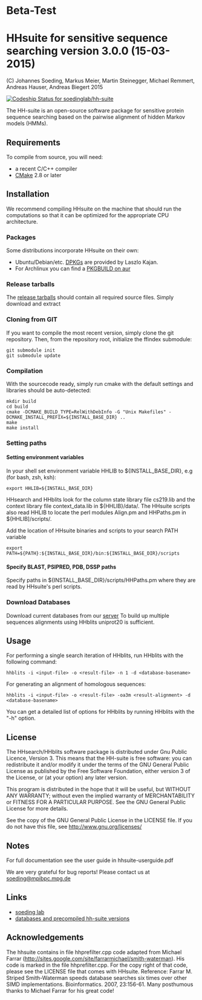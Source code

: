 # Beta-Test

# HHsuite for sensitive sequence searching version 3.0.0 (15-03-2015)

 (C) Johannes Soeding, Markus Meier, Martin Steinegger, Michael Remmert, Andreas Hauser, Andreas Biegert 2015
 
[ ![Codeship Status for soedinglab/hh-suite](https://codeship.com/projects/0936c290-2248-0133-bcb4-52bb0fef976f/status?branch=master)](https://codeship.com/projects/96085)

The HH-suite is an open-source software package for sensitive protein sequence searching based on the pairwise alignment of hidden Markov models (HMMs).


## Requirements

To compile from source, you will need:
 * a recent C/C++ compiler
 * [CMake](http://cmake.org/) 2.8 or later


## Installation
We recommend compiling HHsuite on the machine that should run the computations so that it can be optimized for the appropriate CPU architecture.

### Packages
Some distributions incorporate HHsuite on their own:
* Ubuntu/Debian/etc. [DPKGs](http://packages.debian.org/source/sid/hhsuite) are provided by Laszlo Kajan.
* For Archlinux you can find a [PKGBUILD on aur](https://aur.archlinux.org/packages/hhsuite/)

### Release tarballs
The [release tarballs](http://wwwuser.gwdg.de/~compbiol/data/hhsuite/releases/) should contain all required source files. Simply download and extract

### Cloning from GIT
If you want to compile the most recent version, simply clone the git repository. Then, from the repository root, initialize the ffindex submodule:

	git submodule init
	git submodule update


### Compilation
With the sourcecode ready, simply run cmake with the default settings and libraries should be auto-detected:

	mkdir build
	cd build
	cmake -DCMAKE_BUILD_TYPE=RelWithDebInfo -G "Unix Makefiles" -DCMAKE_INSTALL_PREFIX=${INSTALL_BASE_DIR} ..
	make
	make install


### Setting paths 

#### Setting environment variables
In your shell set environment variable HHLIB to ${INSTALL\_BASE\_DIR}, e.g (for bash, zsh, ksh):

	export HHLIB=${INSTALL_BASE_DIR}

HHsearch and HHblits look for the column state library file cs219.lib
and the context library file context_data.lib in ${HHLIB}/data/. The HHsuite
scripts also read HHLIB to locate the perl modules Align.pm and HHPaths.pm 
in ${HHLIB]/scripts/.  

Add the location of HHsuite binaries and scripts to your search PATH variable

	export PATH=${PATH}:${INSTALL_BASE_DIR}/bin:${INSTALL_BASE_DIR}/scripts


#### Specify BLAST, PSIPRED, PDB, DSSP paths

Specify paths in ${INSTALL\_BASE\_DIR}/scripts/HHPaths.pm where they are read by HHsuite's perl scripts.


### Download Databases
Download current databases from our [server](http://wwwuser.gwdg.de/~compbiol/data/hhsuite/databases/hhsuite_dbs/)
To build up multiple sequences alignments using HHblits uniprot20 is sufficient.


## Usage
For performing a single search iteration of HHblits, run HHblits with the 
following command:

	hhblits -i <input-file> -o <result-file> -n 1 -d <database-basename>

For generating an alignment of homologous sequences:

	hhblits -i <input-file> -o <result-file> -oa3m <result-alignment> -d <database-basename>

You can get a detailed list of options for HHblits by running HHblits with the "-h" option.


## License

The HHsearch/HHblits software package is distributed under Gnu Public Licence, Version 3.
This means that the HH-suite is free software: you can redistribute it and/or modify it under the
terms of the GNU General Public License as published by the Free Software Foundation, either
version 3 of the License, or (at your option) any later version.

This program is distributed in the hope that it will be useful, but WITHOUT ANY WARRANTY;
without even the implied warranty of MERCHANTABILITY or FITNESS FOR A PARTICULAR
PURPOSE. See the GNU General Public License for more details.

See the copy of the GNU General Public License in the LICENSE file. 
If you do not have this file, see http://www.gnu.org/licenses/


## Notes
For full documentation see the user guide in hhsuite-userguide.pdf


We are very grateful for bug reports! 
Please contact us at soeding@mpibpc.mpg.de

## Links

* [soeding lab](http://www.mpibpc.mpg.de/de/soeding)
* [databases and precompiled hh-suite versions](http://wwwuser.gwdg.de/~compbiol/data/hhsuite/)


## Acknowledgements
 
The hhsuite contains in file hhprefilter.cpp code adapted from Michael 
Farrar (http://sites.google.com/site/farrarmichael/smith-waterman). 
His code is marked in the file hhprefilter.cpp. For the copy right of that 
code, please see the LICENSE file that comes with HHsuite.
Reference: Farrar M. Striped Smith-Waterman speeds database searches six 
times over other SIMD implementations. Bioinformatics. 2007, 23:156-61.
Many posthumous thanks to Michael Farrar for his great code!

